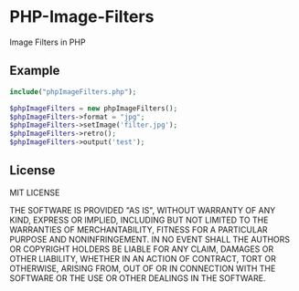 # PHP-Image-Filters
Image Filters in PHP

<h2>Example</h2>

```php
include("phpImageFilters.php");

$phpImageFilters = new phpImageFilters();
$phpImageFilters->format = "jpg";
$phpImageFilters->setImage('filter.jpg');
$phpImageFilters->retro();
$phpImageFilters->output('test');
```

<h2>License</h2>

MIT LICENSE

THE SOFTWARE IS PROVIDED "AS IS", WITHOUT WARRANTY OF ANY KIND, EXPRESS OR
IMPLIED, INCLUDING BUT NOT LIMITED TO THE WARRANTIES OF MERCHANTABILITY,
FITNESS FOR A PARTICULAR PURPOSE AND NONINFRINGEMENT. IN NO EVENT SHALL THE
AUTHORS OR COPYRIGHT HOLDERS BE LIABLE FOR ANY CLAIM, DAMAGES OR OTHER
LIABILITY, WHETHER IN AN ACTION OF CONTRACT, TORT OR OTHERWISE, ARISING FROM,
OUT OF OR IN CONNECTION WITH THE SOFTWARE OR THE USE OR OTHER DEALINGS IN THE
SOFTWARE.
